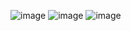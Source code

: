![image](https://user-images.githubusercontent.com/91135391/170049043-12326502-8b26-44c7-abe0-379c7394f8f1.png)
![image](https://user-images.githubusercontent.com/91135391/170049106-7ad16d98-ece5-4fc6-9ec1-9aea9f4e2cac.png)
![image](https://user-images.githubusercontent.com/91135391/170049155-cf37a520-c179-448f-a5e0-705b3d2af111.png)

